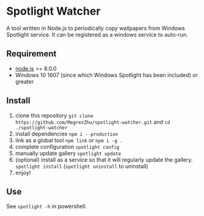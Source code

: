 # Spotlight Watcher
A tool written in Node.js to periodically copy wallpapers from Windows Spotlight service.
It can be registered as a windows service to auto-run.

## Requirement
* [node.js](https://nodejs.org/en/) >= 8.0.0
* Windows 10 1607 (since which Windows Spotlight has been included) or greater

## Install
1. clone this repository `git clone https://github.com/MegrezZhu/spotlight-watcher.git` and `cd ./spotlight-watcher`
2. install dependencies `npm i --production`
3. link as a global tool `npm link` or `npm i -g .`
4. complete configuration `spotlight config`
5. manually update gallery `spotlight update`
6. (optional) install as a service so that it will regularly update the gallery. `spotlight install` (`spotlight uninstall` to uninstall)
7. enjoy!

## Use
See `spotlight -h` in powershell.
